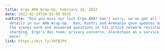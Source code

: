 ```yaml
---
title: Ergo AMA Wrap-Up, February 18, 2022
date: 2022-02-24T20:55:05.953Z
subtitle: "Did you miss our last Ergo AMA? Don't worry, we've got all the
  details in our AMA Wrap-Up.  Dan, Kushti and Armeanio gave updates on behind
  the scenes work and answered questions on 51% attack network resistance,
  sharding, Ergo’s dev team, privacy concerns, blockchain as a service, and much
  more!  "
link: https://bit.ly/3HfBJP5
---
```

